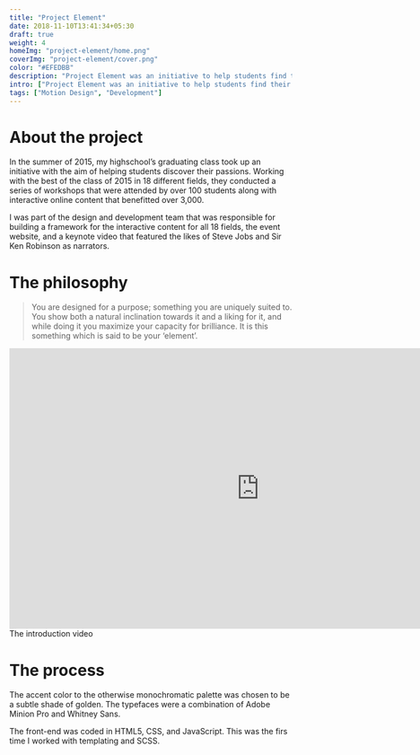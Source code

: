 ```yaml
---
title: "Project Element"
date: 2018-11-10T13:41:34+05:30
draft: true
weight: 4
homeImg: "project-element/home.png"
coverImg: "project-element/cover.png"
color: "#EFEDBB"
description: "Project Element was an initiative to help students find their passion through a series of interactive workshops which benefitted over 3,000."
intro: ["Project Element was an initiative to help students find their passion through a series of interactive workshops which benefitted over 3,000."]
tags: ["Motion Design", "Development"]
---
```


# About the project

In the summer of 2015, my highschool’s graduating class took up an initiative with the aim of helping students discover their passions. Working with the best of the class of 2015 in 18 different fields, they conducted a series of workshops that were attended by over 100 students along with interactive online content that benefitted over 3,000.

I was part of the design and development team that was responsible for building a framework for the interactive content for all 18 fields, the event website, and a keynote video that featured the likes of Steve Jobs and Sir Ken Robinson as narrators.

# The philosophy

> You are designed for a purpose; something you are uniquely suited to. You show both a natural inclination towards it and a liking for it, and while doing it you maximize your capacity for brilliance. It is this something which is said to be your ‘element’.

<div class="centered image-container large">
    <div class="row">
        <div class="img-col col-xs-12 col-md-12">
            <iframe src="https://player.vimeo.com/video/127688038?color=e0e0e0&amp;title=0&amp;byline=0&amp;portrait=0" width="888.88px" height="500px" webkitallowfullscreen="" mozallowfullscreen="" allowfullscreen="" frameborder="0"></iframe>
        </div>
    </div>
    <span class="image-caption">The introduction video</span>
</div>

# The process

The accent color to the otherwise monochromatic palette was chosen to be a subtle shade of golden. The typefaces were a combination of Adobe Minion Pro and Whitney Sans.

The front-end was coded in HTML5, CSS, and JavaScript. This was the firs time I worked with templating and SCSS.

<div class="centered image-container large">
    <div class="row">
        <div class="img-col col-xs-12 col-md-12">
            <img src="/img/project-element/1.png" alt="">
        </div>
    </div>
</div>
<div class="centered image-container large">
    <div class="row">
        <div class="img-col col-xs-12 col-md-12">
            <img src="/img/project-element/2.png" alt="">
        </div>
    </div>
</div>
<div class="centered image-container large">
    <div class="row">
        <div class="img-col col-xs-12 col-md-12">
            <img src="/img/project-element/3.png" alt="">
        </div>
    </div>
</div>
<div class="centered image-container large">
    <div class="row">
        <div class="img-col col-xs-12 col-md-12">
            <img src="/img/project-element/4.png" alt="">
        </div>
    </div>
</div>
<div class="centered image-container large">
    <div class="row">
        <div class="img-col col-xs-12 col-md-12">
            <img src="/img/project-element/5.png" alt="">
        </div>
    </div>
</div>
<div class="centered image-container large">
    <div class="row">
        <div class="img-col col-xs-12 col-md-12">
            <img src="/img/project-element/6.png" alt="">
        </div>
    </div>
</div>
<div class="centered image-container large">
    <div class="row">
        <div class="img-col col-xs-12 col-md-12">
            <img src="/img/project-element/7.png" alt="">
        </div>
    </div>
</div>
<div class="centered image-container large">
    <div class="row">
        <div class="img-col col-xs-12 col-md-12">
            <img src="/img/project-element/8.png" alt="">
        </div>
    </div>
</div>